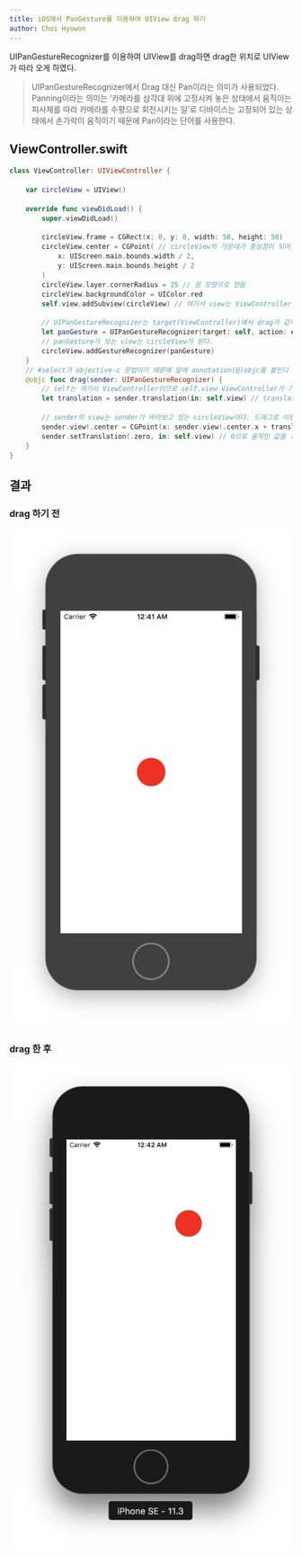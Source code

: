 ```yaml
---
title: iOS에서 PanGesture를 이용하여 UIView drag 하기 
author: Choi Hyowon
---
```

UIPanGestureRecognizer를 이용하여 UIView를 drag하면 drag한 위치로 UIView가 따라 오게 하였다.
> UIPanGestureRecognizer에서 Drag 대신 Pan이라는 의미가 사용되었다. 
> Panning이라는 의미는 ‘카메라를 삼각대 위에 고정시켜 놓은 상태에서 움직이는 피사체를 따라 카메라를 수평으로 회전시키는 일’로 디바이스는 고정되어 있는 상태에서 손가락이 움직이기 때문에 Pan이라는 단어를 사용한다.

## ViewController.swift
```swift
class ViewController: UIViewController {
    
    var circleView = UIView()

    override func viewDidLoad() {
        super.viewDidLoad()
        
        circleView.frame = CGRect(x: 0, y: 0, width: 50, height: 50)
        circleView.center = CGPoint( // circleView의 가운데가 중심점이 되어 이동한다!!
            x: UIScreen.main.bounds.width / 2,
            y: UIScreen.main.bounds.height / 2
        )
        circleView.layer.cornerRadius = 25 // 원 모양으로 만듬
        circleView.backgroundColor = UIColor.red
        self.view.addSubview(circleView) // 여기서 view는 ViewController가 가지고 있는 view!!
        
        // UIPanGestureRecognizer는 target(ViewController)에서 drag가 감지되면 action을 실행한다. 
        let panGesture = UIPanGestureRecognizer(target: self, action: #selector(self.drag)) 
        // panGesture가 보는 view는 circleView가 된다.
        circleView.addGestureRecognizer(panGesture)
    }
    // #select가 objective-c 문법이기 때문에 앞에 annotation(@)objc를 붙인다 
    @objc func drag(sender: UIPanGestureRecognizer) {
        // self는 여기서 ViewController이므로 self.view ViewController가 기존에가지고 있는 view이다.
        let translation = sender.translation(in: self.view) // translation에 움직인 위치를 저장한다.

        // sender의 view는 sender가 바라보고 있는 circleView이다. 드래그로 이동한 만큼 circleView를 이동시킨다.
        sender.view!.center = CGPoint(x: sender.view!.center.x + translation.x, y: sender.view!.center.y + translation.y)
        sender.setTranslation(.zero, in: self.view) // 0으로 움직인 값을 초기화 시켜준다.
    }
}
```
## 결과
### drag 하기 전
![Image](/images/drag_before.png)
### drag 한 후
![Image](/images/drag_after.png)